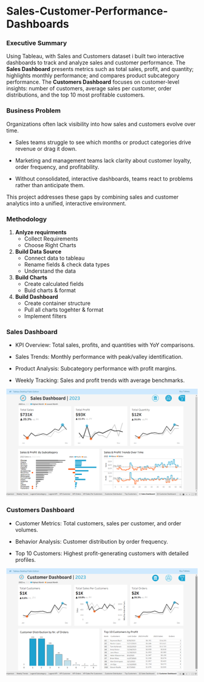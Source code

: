 # Sales-Customer-Performance-Dashboards

### Executive Summary
Using Tableau, with Sales and Customers dataset i built two interactive dashboards to track and analyze sales and customer performance. The **Sales Dashboard** presents metrics such as total sales, profit, and quantity; highlights monthly performance; and compares product subcategory performance. The **Customers Dashboard** focuses on customer-level insights: number of customers, average sales per customer, order distributions, and the top 10 most profitable customers.

### Business Problem
Organizations often lack visibility into how sales and customers evolve over time.

- Sales teams struggle to see which months or product categories drive revenue or drag it down.

- Marketing and management teams lack clarity about customer loyalty, order frequency, and profitability.

- Without consolidated, interactive dashboards, teams react to problems rather than anticipate them.

This project addresses these gaps by combining sales and customer analytics into a unified, interactive environment.


### Methodology
1. **Anlyze requirments**
   - Collect Requirements
   - Choose Right Charts
2. **Build Data Source**
   - Connect data to tableau
   - Rename fields & check data types
   - Understand the data
3. **Build Charts**
   - Create calculated fields
   - Buid charts & format
4. **Build Dashboard**
   - Create container structure
   - Pull all charts togehter & format
   - Implement filters

### Sales Dashboard
   - KPI Overview: Total sales, profits, and quantities with YoY comparisons.
   
   - Sales Trends: Monthly performance with peak/valley identification.
   
   - Product Analysis: Subcategory performance with profit margins.
   
   - Weekly Tracking: Sales and profit trends with average benchmarks.
     
![Sales Dashboard](/Images/Sales_Dashboard.png)


### Customers Dashboard
   - Customer Metrics: Total customers, sales per customer, and order volumes.

   - Behavior Analysis: Customer distribution by order frequency.
   
   - Top 10 Customers: Highest profit-generating customers with detailed profiles.
        
![Sales Customers Dashboard](/Images/Customers_Dashboard.png)


